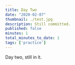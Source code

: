 ```yaml
---
title: Day Two
date: "2020-02-07"
thumbnail: ./test.jpg
description: Still committed.
published: false
minutes: 1
total_minutes_to_date: 1
tags: ['practice']
---
```


Day two, still in it.
